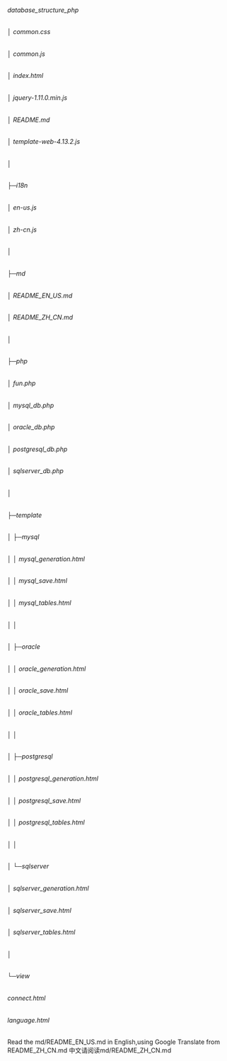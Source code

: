 ###### database_structure_php
###### │  common.css
###### │  common.js
###### │  index.html
###### │  jquery-1.11.0.min.js
###### │  README.md
###### │  template-web-4.13.2.js
###### │  
###### ├─i18n
###### │      en-us.js
###### │      zh-cn.js
###### │      
###### ├─md
###### │      README_EN_US.md
###### │      README_ZH_CN.md
###### │      
###### ├─php
###### │      fun.php
###### │      mysql_db.php
###### │      oracle_db.php
###### │      postgresql_db.php
###### │      sqlserver_db.php
###### │      
###### ├─template
###### │  ├─mysql
###### │  │      mysql_generation.html
###### │  │      mysql_save.html
###### │  │      mysql_tables.html
###### │  │      
###### │  ├─oracle
###### │  │      oracle_generation.html
###### │  │      oracle_save.html
###### │  │      oracle_tables.html
###### │  │      
###### │  ├─postgresql
###### │  │      postgresql_generation.html
###### │  │      postgresql_save.html
###### │  │      postgresql_tables.html
###### │  │      
###### │  └─sqlserver
###### │          sqlserver_generation.html
###### │          sqlserver_save.html
###### │          sqlserver_tables.html
###### │          
###### └─view
######         connect.html
######         language.html
        
Read the md/README_EN_US.md in English,using Google Translate from README_ZH_CN.md
中文请阅读md/README_ZH_CN.md
